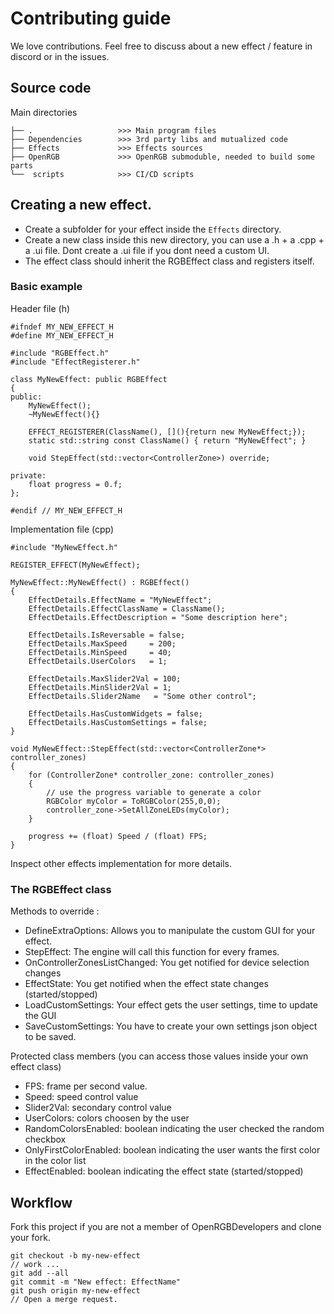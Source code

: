 # Contributing guide

We love contributions. Feel free to discuss about a new effect / feature in discord or in the issues.

## Source code

Main directories

```
├── .                   >>> Main program files
├── Dependencies        >>> 3rd party libs and mutualized code
├── Effects             >>> Effects sources
├── OpenRGB             >>> OpenRGB submoduble, needed to build some parts
└──  scripts            >>> CI/CD scripts
```

## Creating a new effect.

* Create a subfolder for your effect inside the `Effects` directory.
* Create a new class inside this new directory, you can use a .h + a .cpp + a .ui file. Dont create a .ui file if you dont need a custom UI.
* The effect class should inherit the RGBEffect class and registers itself.

### Basic example

Header file (h)

```
#ifndef MY_NEW_EFFECT_H
#define MY_NEW_EFFECT_H

#include "RGBEffect.h"
#include "EffectRegisterer.h"

class MyNewEffect: public RGBEffect
{
public:
    MyNewEffect();
    ~MyNewEffect(){}

    EFFECT_REGISTERER(ClassName(), [](){return new MyNewEffect;});
    static std::string const ClassName() { return "MyNewEffect"; }

    void StepEffect(std::vector<ControllerZone>) override;

private:
    float progress = 0.f;
};

#endif // MY_NEW_EFFECT_H
```

Implementation file (cpp)

```
#include "MyNewEffect.h"

REGISTER_EFFECT(MyNewEffect);

MyNewEffect::MyNewEffect() : RGBEffect()
{
    EffectDetails.EffectName = "MyNewEffect";
    EffectDetails.EffectClassName = ClassName();
    EffectDetails.EffectDescription = "Some description here";

    EffectDetails.IsReversable = false;
    EffectDetails.MaxSpeed     = 200;
    EffectDetails.MinSpeed     = 40;
    EffectDetails.UserColors   = 1;

    EffectDetails.MaxSlider2Val = 100;
    EffectDetails.MinSlider2Val = 1;
    EffectDetails.Slider2Name   = "Some other control";

    EffectDetails.HasCustomWidgets = false;
    EffectDetails.HasCustomSettings = false;
}

void MyNewEffect::StepEffect(std::vector<ControllerZone*> controller_zones)
{
    for (ControllerZone* controller_zone: controller_zones)
    {
        // use the progress variable to generate a color
        RGBColor myColor = ToRGBColor(255,0,0);
        controller_zone->SetAllZoneLEDs(myColor);
    }

    progress += (float) Speed / (float) FPS;
}
```

Inspect other effects implementation for more details.

### The RGBEffect class

Methods to override :

* DefineExtraOptions: Allows you to manipulate the custom GUI for your effect.
* StepEffect: The engine will call this function for every frames.
* OnControllerZonesListChanged: You get notified for device selection changes
* EffectState: You get notified when the effect state changes (started/stopped)
* LoadCustomSettings: Your effect gets the user settings, time to update the GUI
* SaveCustomSettings: You have to create your own settings json object to be saved.

Protected class members (you can access those values inside your own effect class)

* FPS: frame per second value.
* Speed: speed control value
* Slider2Val: secondary control value
* UserColors: colors choosen by the user
* RandomColorsEnabled: boolean indicating the user checked the random checkbox
* OnlyFirstColorEnabled: boolean indicating the user wants the first color in the color list
* EffectEnabled: boolean indicating the effect state (started/stopped)

## Workflow

Fork this project if you are not a member of OpenRGBDevelopers and clone your fork.

```
git checkout -b my-new-effect
// work ...
git add --all
git commit -m "New effect: EffectName"
git push origin my-new-effect
// Open a merge request.
```

